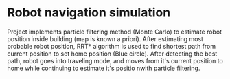 # Robot navigation simulation

Project implements particle filtering method (Monte Carlo) to estimate robot position inside building (map is known a priori). After estimating most probable robot position, RRT* algorithm is used to find shortest path 
from current position to set home position (Blue circle). After detecting the best path, robot goes into traveling mode, and moves from it's current position to home while continuing to estimate it's positio nwith
particle filtering.   

